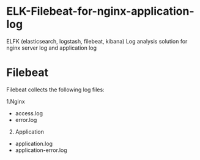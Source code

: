 # ELK-Filebeat-for-nginx-application-log
ELFK (elasticsearch, logstash, filebeat, kibana) Log analysis solution for nginx server log and application log

# Filebeat
Filebeat collects the following log files:

1.Nginx
  - access.log
  - error.log
2. Application
  - application.log
  - application-error.log
